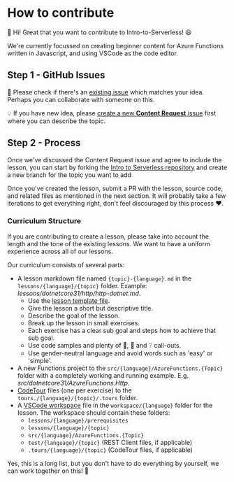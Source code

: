 # How to contribute

👋 Hi! Great that you want to contribute to Intro-to-Serverless! 😃

We're currently focussed on creating beginner content for Azure Functions written in Javascript, and using VSCode as the code editor.

## Step 1 - GitHub Issues

🔎 Please check if there's an [existing issue](https://github.com/bitprj/Intro-To-Serverless/issues) which matches your idea. Perhaps you can collaborate with someone on this.

💡 If you have  new idea, please [create a new __Content Request__ issue](https://github.com/bitprj/Intro-To-Serverless/issues/new) first where you can describe the topic.

## Step 2 - Process

Once we've discussed the Content Request issue and agree to include the lesson, you can start by forking the [Intro to Serverless repository](https://github.com/bitprj/Intro-To-Serverless) and create a new branch for the topic you want to add

Once you've created the lesson, submit a PR with the lesson, source code, and related files as mentioned in the next section. It will probably take a few iterations to get everything right, don't feel discouraged by this process ♥.

### Curriculum Structure

If you are contributing to create a lesson, please take into account the length and the tone of the existing lessons. We want to have a uniform experience across all of our lessons.

Our curriculum consists of several parts:

- A lesson markdown file named `{topic}-{language}.md` in the `lessons/{language}/{topic}` folder. Example: _lessons/dotnetcore31/http/http-dotnet.md_.
  - Use the [lesson template file](lessons/_lesson_template.md).
  - Give the lesson a short but descriptive title.
  - Describe the goal of the lesson.
  - Break up the lesson in small exercises.
  - Each exercise has a clear sub goal and steps how to achieve that sub goal.
  - Use code samples and plenty of 📝, 🔎 and ❔ call-outs.
  - Use gender-neutral language and avoid words such as 'easy' or 'simple'.
- A new Functions project to the `src/{language}/AzureFunctions.{Topic}` folder with a completely working and running example. E.g. _src/dotnetcore31/AzureFunctions.Http_.
- [CodeTour](https://marketplace.visualstudio.com/items?itemName=vsls-contrib.codetour) files (one per exercise) to the `tours./{language}/{topic}/.tours` folder.
- A [VSCode workspace](https://code.visualstudio.com/docs/editor/multi-root-workspaces#_workspace-file-schema) file in the `workspace/{language}` folder for the lesson. The workspace should contain these folders:
  - `lessons/{language}/prerequisites`
  - `lessons/{language}/{topic}`
  - `src/{language}/AzureFunctions.{Topic}`
  - `test/{language}/{topic}` (REST Client files, if applicable)
  - `.tours/{language}/{topic}` (CodeTour files, if applicable)

Yes, this is a long list, but you don't have to do everything by yourself, we can work together on this! 💪
